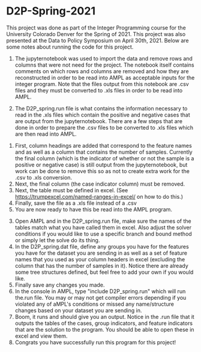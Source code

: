 # D2P-Spring-2021
This project was done as part of the Integer Programming course for the University Colorado Denver for the Spring of 2021. This project was also presented at the Data to Policy Symposium on April 30th, 2021. Below are some notes about running the code for this project.

1) The jupyternotebook was used to import the data and remove rows and columns that were not need for the project. The notebook itself contains comments on which rows and columns are removed and how they are reconstructed in order to be read into AMPL as acceptable inputs for the integer program. Note that the files output from this notebook are .csv files and they must be converted to .xls files in order to be read into AMPL. 

2) The D2P_spring.run file is what contains the information necessary to read in the .xls files which contain the positive and negative cases that are output from the jupyternotebook. There are a few steps that are done in order to prepare the .csv files to be converted to .xls files which are then read into AMPL. 
  1. First, column headings are added that correspond to the feature names and as well as a column that contains the number of samples. Currently the final column (which is the indicator of whether or not the sample is a positive or negative case) is still output from the jupyternotebook, but work can be done to remove this so as not to create extra work for the .csv to .xls conversion. 
  2. Next, the final column (the case indicator column) must be removed. 
  3. Next, the table must be defined in excel. (See https://trumpexcel.com/named-ranges-in-excel/ on how to do this.)
  4. Finally, save the file as a .xls file instead of a .csv
  5. You are now ready to have this be read into the AMPL program. 

3) Open AMPL and in the D2P_spring.run file, make sure the names of the tables match what you have called them in excel. Also adjust the solver conditions if you would like to use a specific branch and bound method or simply let the solve do its thing. 
4) In the D2P_spring.dat file, define any groups you have for the features you have for the dataset you are sending in as well as a set of feature names that you used as your column headers in excel (excluding the column that has the number of samples in it). Notice there are already some tree structures defined, but feel free to add your own if you would like. 
5) Finally save any changes you made.
6) In the console in AMPL, type "include D2P_spring.run" which will run the.run file. You may or may not get compiler errors depending if you violated any of aMPL's conditions or missed any name/structure changes based on your dataset you are sending in. 
7) Boom, it runs and should give you an output. Notice in the .run file that it outputs the tables of the cases, group indicators, and feature indicators that are the solution to the program. You should be able to open these in excel and view them.
8) Congrats you have successfully run this program for this project!
